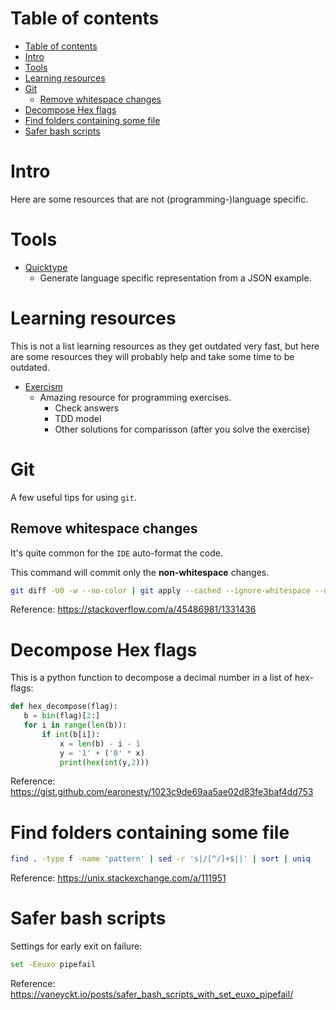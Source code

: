 # Table of contents
- [Table of contents](#table-of-contents)
- [Intro](#intro)
- [Tools](#tools)
- [Learning resources](#learning-resources)
- [Git](#git)
  - [Remove whitespace changes](#remove-whitespace-changes)
- [Decompose Hex flags](#decompose-hex-flags)
- [Find folders containing some file](#find-folders-containing-some-file)
- [Safer bash scripts](#safer-bash-scripts)

# Intro

Here are some resources that are not (programming-)language specific.

# Tools

- [Quicktype](https://quicktype.io/)
  - Generate language specific representation from a JSON example.

# Learning resources

This is not a list learning resources as they get outdated very fast, but here are some resources they will probably help and take some time to be outdated.

- [Exercism](https://exercism.io/)
  - Amazing resource for programming exercises.
    - Check answers
    - TDD model
    - Other solutions for comparisson (after you solve the exercise)

# Git

A few useful tips for using `git`.

## Remove whitespace changes

It's quite common for the `IDE` auto-format the code.

This command will commit only the **non-whitespace** changes.

```bash
git diff -U0 -w --no-color | git apply --cached --ignore-whitespace --unidiff-zero -
```

Reference: https://stackoverflow.com/a/45486981/1331436

# Decompose Hex flags

This is a python function to decompose a decimal number in a list of hex-flags:
```py
def hex_decompose(flag):
   b = bin(flag)[2:]
   for i in range(len(b)):
       if int(b[i]):
           x = len(b) - i - 1
           y = '1' + ('0' * x)
           print(hex(int(y,2)))
```
Reference: https://gist.github.com/earonesty/1023c9de69aa5ae02d83fe3baf4dd753

# Find folders containing some file

```bash
find . -type f -name 'pattern' | sed -r 's|/[^/]+$||' | sort | uniq
```
Reference: https://unix.stackexchange.com/a/111951

# Safer bash scripts

Settings for early exit on failure:
```bash
set -Eeuxo pipefail
```
Reference: https://vaneyckt.io/posts/safer_bash_scripts_with_set_euxo_pipefail/